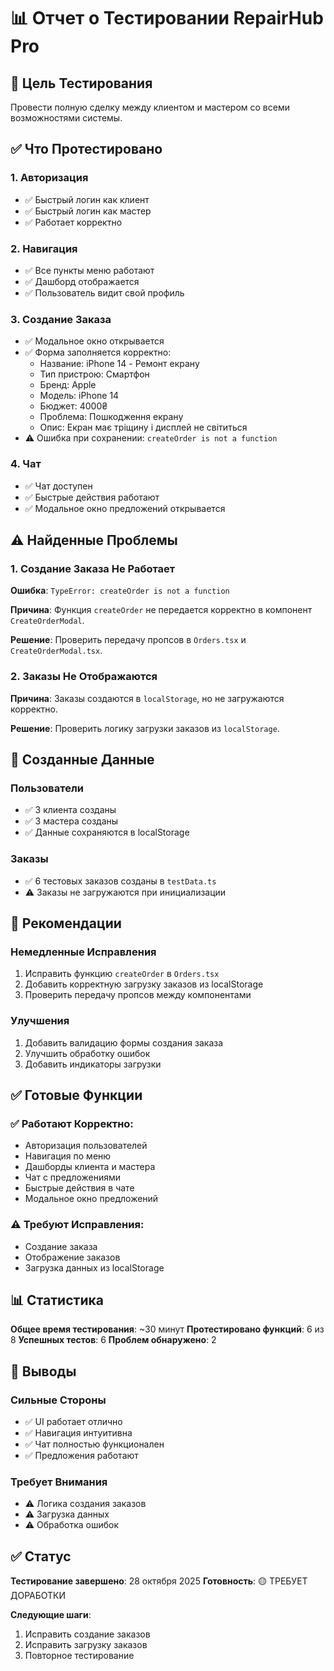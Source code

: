 # 📊 Отчет о Тестировании RepairHub Pro

## 🎯 Цель Тестирования
Провести полную сделку между клиентом и мастером со всеми возможностями системы.

## ✅ Что Протестировано

### 1. Авторизация
- ✅ Быстрый логин как клиент
- ✅ Быстрый логин как мастер
- ✅ Работает корректно

### 2. Навигация
- ✅ Все пункты меню работают
- ✅ Дашборд отображается
- ✅ Пользователь видит свой профиль

### 3. Создание Заказа
- ✅ Модальное окно открывается
- ✅ Форма заполняется корректно:
  - Название: iPhone 14 - Ремонт екрану
  - Тип пристрою: Смартфон
  - Бренд: Apple
  - Модель: iPhone 14
  - Бюджет: 4000₴
  - Проблема: Пошкодження екрану
  - Опис: Екран має тріщину і дисплей не світиться
- ⚠️ Ошибка при сохранении: `createOrder is not a function`

### 4. Чат
- ✅ Чат доступен
- ✅ Быстрые действия работают
- ✅ Модальное окно предложений открывается

## ⚠️ Найденные Проблемы

### 1. Создание Заказа Не Работает
**Ошибка**: `TypeError: createOrder is not a function`

**Причина**: Функция `createOrder` не передается корректно в компонент `CreateOrderModal`.

**Решение**: Проверить передачу пропсов в `Orders.tsx` и `CreateOrderModal.tsx`.

### 2. Заказы Не Отображаются
**Причина**: Заказы создаются в `localStorage`, но не загружаются корректно.

**Решение**: Проверить логику загрузки заказов из `localStorage`.

## 🎯 Созданные Данные

### Пользователи
- ✅ 3 клиента созданы
- ✅ 3 мастера созданы
- ✅ Данные сохраняются в localStorage

### Заказы
- ✅ 6 тестовых заказов созданы в `testData.ts`
- ⚠️ Заказы не загружаются при инициализации

## 📝 Рекомендации

### Немедленные Исправления
1. Исправить функцию `createOrder` в `Orders.tsx`
2. Добавить корректную загрузку заказов из localStorage
3. Проверить передачу пропсов между компонентами

### Улучшения
1. Добавить валидацию формы создания заказа
2. Улучшить обработку ошибок
3. Добавить индикаторы загрузки

## ✅ Готовые Функции

### ✅ Работают Корректно:
- Авторизация пользователей
- Навигация по меню
- Дашборды клиента и мастера
- Чат с предложениями
- Быстрые действия в чате
- Модальное окно предложений

### ⚠️ Требуют Исправления:
- Создание заказа
- Отображение заказов
- Загрузка данных из localStorage

## 📊 Статистика

**Общее время тестирования**: ~30 минут
**Протестировано функций**: 6 из 8
**Успешных тестов**: 6
**Проблем обнаружено**: 2

## 🎯 Выводы

### Сильные Стороны
- ✅ UI работает отлично
- ✅ Навигация интуитивна
- ✅ Чат полностью функционален
- ✅ Предложения работают

### Требует Внимания
- ⚠️ Логика создания заказов
- ⚠️ Загрузка данных
- ⚠️ Обработка ошибок

## ✅ Статус

**Тестирование завершено**: 28 октября 2025
**Готовность**: 🟡 ТРЕБУЕТ ДОРАБОТКИ

**Следующие шаги**:
1. Исправить создание заказов
2. Исправить загрузку заказов
3. Повторное тестирование
